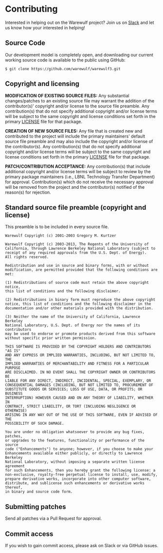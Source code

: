 # Contributing

Interested in helping out on the Warewulf project? Join us on [Slack](warewulf.slack.com) and let us know how your interested in helping!

## Source Code

Our development model is completely open, and downloading our current working source code is available to the public using GitHub:

```
$ git clone https://github.com/warewulf/warewulf3.git
```

## Copyright and licensing

**MODIFICATION OF EXISTING SOURCE FILES:** Any substantial changes/patches to an existing source file may warrant the addition of the contributor(s)' copyright and/or license to the source file preamble. Any contribution(s) that do not specify additional copyright and/or license terms will be subject to the same copyright and license conditions set forth in the primary [LICENSE](https://warewulf.lbl.gov/svn/trunk/common/LICENSE) file for that package.

**CREATION OF NEW SOURCE FILES:** Any file that is created new and contributed to the project will include the primary maintainers' default source file preamble and may also include the copyright and/or license of the contributor(s). Any contribution(s) that do not specify additional copyright and/or license terms will be subject to the same copyright and license conditions set forth in the primary [LICENSE](https://warewulf.lbl.gov/svn/trunk/common/LICENSE) file for that package.

**PATCH/CONTRIBUTION ACCEPTANCE:** Any contribution(s) that include additional copyright and/or license terms will be subject to review by the primary package maintainers (i.e., LBNL Technology Transfer Department) for approval. Contribution(s) which do not receive the necessary approval will be removed from the project and the contributor(s) notified of the reason(s) for rejection.

## Standard source file preamble (copyright and license)

This preamble is to be included in every source file.

```
Warewulf Copyright (c) 2001-2003 Gregory M. Kurtzer

Warewulf Copyright (c) 2003-2013, The Regents of the University of
California, through Lawrence Berkeley National Laboratory (subject to
receipt of any required approvals from the U.S. Dept. of Energy).
All rights reserved.

Redistribution and use in source and binary forms, with or without
modification, are permitted provided that the following conditions are met:

(1) Redistributions of source code must retain the above copyright notice,
this list of conditions and the following disclaimer.

(2) Redistributions in binary form must reproduce the above copyright
notice, this list of conditions and the following disclaimer in the
documentation and/or other materials provided with the distribution.

(3) Neither the name of the University of California, Lawrence Berkeley
National Laboratory, U.S. Dept. of Energy nor the names of its contributors
may be used to endorse or promote products derived from this software
without specific prior written permission.

THIS SOFTWARE IS PROVIDED BY THE COPYRIGHT HOLDERS AND CONTRIBUTORS "AS IS"
AND ANY EXPRESS OR IMPLIED WARRANTIES, INCLUDING, BUT NOT LIMITED TO, THE
IMPLIED WARRANTIES OF MERCHANTABILITY AND FITNESS FOR A PARTICULAR PURPOSE
ARE DISCLAIMED. IN NO EVENT SHALL THE COPYRIGHT OWNER OR CONTRIBUTORS BE
LIABLE FOR ANY DIRECT, INDIRECT, INCIDENTAL, SPECIAL, EXEMPLARY, OR
CONSEQUENTIAL DAMAGES (INCLUDING, BUT NOT LIMITED TO, PROCUREMENT OF
SUBSTITUTE GOODS OR SERVICES; LOSS OF USE, DATA, OR PROFITS; OR BUSINESS
INTERRUPTION) HOWEVER CAUSED AND ON ANY THEORY OF LIABILITY, WHETHER IN
CONTRACT, STRICT LIABILITY, OR TORT (INCLUDING NEGLIGENCE OR OTHERWISE)
ARISING IN ANY WAY OUT OF THE USE OF THIS SOFTWARE, EVEN IF ADVISED OF THE
POSSIBILITY OF SUCH DAMAGE.

You are under no obligation whatsoever to provide any bug fixes, patches,
or upgrades to the features, functionality or performance of the source
code ("Enhancements") to anyone; however, if you choose to make your
Enhancements available either publicly, or directly to Lawrence Berkeley
National Laboratory, without imposing a separate written license agreement
for such Enhancements, then you hereby grant the following license: a
non-exclusive, royalty-free perpetual license to install, use, modify,
prepare derivative works, incorporate into other computer software,
distribute, and sublicense such enhancements or derivative works thereof,
in binary and source code form.
```

## Submitting patches

Send all patches via a Pull Request for approval.

## Commit access

If you wish to gain commit access, please ask on Slack or via GitHub issues.
